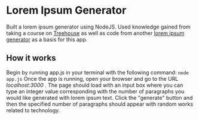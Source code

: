 # Lorem Ipsum Generator

Built a lorem ipsum generator using NodeJS. Used knowledge gained from taking a course on [Treehouse](https://teamtreehouse.com/) as well as code from another [lorem ipsum generator](https://github.com/trohweder85/ipsum) as a basis for this app.

## How it works

Begin by running app.js in your terminal with the following command:
`node app.js`
Once the app is running, open your browser and go to the URL *localhost:3000* . The page should load with an input box where you can type an integer value corresponding with the number of paragraphs you would like generated with lorem ipsum text. Click the "generate" button and then the specified number of paragraphs should appear with random works related to technology.
